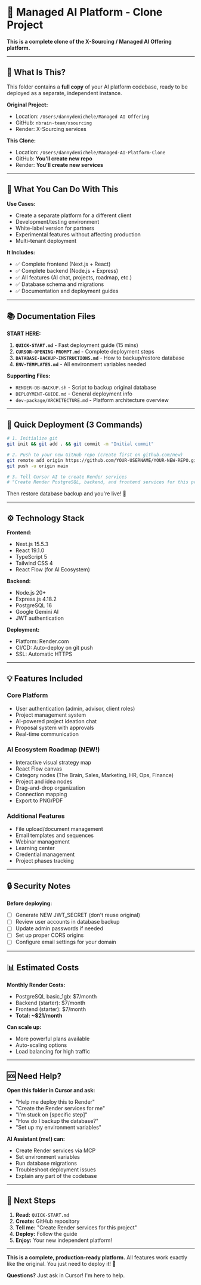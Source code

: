 # 🚀 Managed AI Platform - Clone Project

**This is a complete clone of the X-Sourcing / Managed AI Offering platform.**

---

## 📁 What Is This?

This folder contains a **full copy** of your AI platform codebase, ready to be deployed as a separate, independent instance.

**Original Project:**
- Location: `/Users/dannydemichele/Managed AI Offering`
- GitHub: `nbrain-team/xsourcing`
- Render: X-Sourcing services

**This Clone:**
- Location: `/Users/dannydemichele/Managed-AI-Platform-Clone`
- GitHub: **You'll create new repo**
- Render: **You'll create new services**

---

## 🎯 What You Can Do With This

**Use Cases:**
- Create a separate platform for a different client
- Development/testing environment
- White-label version for partners
- Experimental features without affecting production
- Multi-tenant deployment

**It Includes:**
- ✅ Complete frontend (Next.js + React)
- ✅ Complete backend (Node.js + Express)
- ✅ All features (AI chat, projects, roadmap, etc.)
- ✅ Database schema and migrations
- ✅ Documentation and deployment guides

---

## 📚 Documentation Files

**START HERE:**
1. **`QUICK-START.md`** - Fast deployment guide (15 mins)
2. **`CURSOR-OPENING-PROMPT.md`** - Complete deployment steps
3. **`DATABASE-BACKUP-INSTRUCTIONS.md`** - How to backup/restore database
4. **`ENV-TEMPLATES.md`** - All environment variables needed

**Supporting Files:**
- `RENDER-DB-BACKUP.sh` - Script to backup original database
- `DEPLOYMENT-GUIDE.md` - General deployment info
- `dev-package/ARCHITECTURE.md` - Platform architecture overview

---

## 🚀 Quick Deployment (3 Commands)

```bash
# 1. Initialize git
git init && git add . && git commit -m "Initial commit"

# 2. Push to your new GitHub repo (create first on github.com/new)
git remote add origin https://github.com/YOUR-USERNAME/YOUR-NEW-REPO.git
git push -u origin main

# 3. Tell Cursor AI to create Render services
# "Create Render PostgreSQL, backend, and frontend services for this project"
```

Then restore database backup and you're live! 🎉

---

## ⚙️ Technology Stack

**Frontend:**
- Next.js 15.5.3
- React 19.1.0
- TypeScript 5
- Tailwind CSS 4
- React Flow (for AI Ecosystem)

**Backend:**
- Node.js 20+
- Express.js 4.18.2
- PostgreSQL 16
- Google Gemini AI
- JWT authentication

**Deployment:**
- Platform: Render.com
- CI/CD: Auto-deploy on git push
- SSL: Automatic HTTPS

---

## 💡 Features Included

### Core Platform
- User authentication (admin, advisor, client roles)
- Project management system
- AI-powered project ideation chat
- Proposal system with approvals
- Real-time communication

### AI Ecosystem Roadmap (NEW!)
- Interactive visual strategy map
- React Flow canvas
- Category nodes (The Brain, Sales, Marketing, HR, Ops, Finance)
- Project and idea nodes
- Drag-and-drop organization
- Connection mapping
- Export to PNG/PDF

### Additional Features
- File upload/document management
- Email templates and sequences
- Webinar management
- Learning center
- Credential management
- Project phases tracking

---

## 🔒 Security Notes

**Before deploying:**
- [ ] Generate NEW JWT_SECRET (don't reuse original)
- [ ] Review user accounts in database backup
- [ ] Update admin passwords if needed
- [ ] Set up proper CORS origins
- [ ] Configure email settings for your domain

---

## 📊 Estimated Costs

**Monthly Render Costs:**
- PostgreSQL basic_1gb: $7/month
- Backend (starter): $7/month
- Frontend (starter): $7/month
- **Total: ~$21/month**

**Can scale up:**
- More powerful plans available
- Auto-scaling options
- Load balancing for high traffic

---

## 🆘 Need Help?

**Open this folder in Cursor and ask:**
- "Help me deploy this to Render"
- "Create the Render services for me"
- "I'm stuck on [specific step]"
- "How do I backup the database?"
- "Set up my environment variables"

**AI Assistant (me!) can:**
- Create Render services via MCP
- Set environment variables
- Run database migrations
- Troubleshoot deployment issues
- Explain any part of the codebase

---

## 🎨 Next Steps

1. **Read:** `QUICK-START.md`
2. **Create:** GitHub repository
3. **Tell me:** "Create Render services for this project"
4. **Deploy:** Follow the guide
5. **Enjoy:** Your new independent platform!

---

**This is a complete, production-ready platform.** All features work exactly like the original. You just need to deploy it! 🚀

**Questions?** Just ask in Cursor! I'm here to help.


